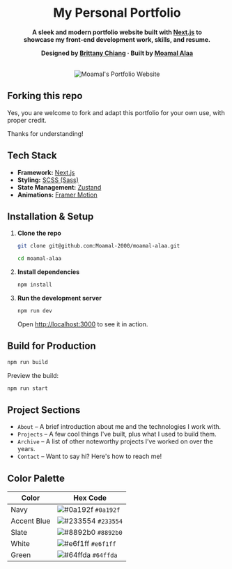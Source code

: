 <h1 align="center">
  My Personal Portfolio
</h1>

<p align="center">
<strong>
  A sleek and modern portfolio website built with <a href="https://nextjs.org" target="_blank">Next.js</a> to <br/> showcase my front-end development work, skills, and resume.
</strong>
</p>

<p align="center">
<strong>
  Designed by <a href="https://www.linkedin.com/in/bchiang7" target="_blank">Brittany Chiang</a> · Built by <a href="https://www.linkedin.com/in/moamal-alaa" target="_blank">Moamal Alaa</a>
</strong>
</p>

<br/>

<div align="center">
  <img alt="Moamal's Portfolio Website" src="https://github.com/user-attachments/assets/ecd3d987-3eb5-4ca8-b00f-0c0670a5bc1f" />
</div>

## Forking this repo

Yes, you are welcome to fork and adapt this portfolio for your own use, with proper credit.

Thanks for understanding!

## Tech Stack

- **Framework:** [Next.js](https://nextjs.org/)
- **Styling:** [SCSS (Sass)](https://sass-lang.com)
- **State Management:** [Zustand](https://zustand-demo.pmnd.rs)
- **Animations:** [Framer Motion](https://motion.dev)

## Installation & Setup

1. **Clone the repo**

   ```bash
   git clone git@github.com:Moamal-2000/moamal-alaa.git

   cd moamal-alaa
   ```

2. **Install dependencies**

   ```bash
   npm install
   ```

3. **Run the development server**

   ```bash
   npm run dev
   ```

   Open [http://localhost:3000](http://localhost:3000) to see it in action.

## Build for Production

```bash
npm run build
```

Preview the build:

```bash
npm run start
```

## Project Sections

- `About` – A brief introduction about me and the technologies I work with.
- `Projects` – A few cool things I've built, plus what I used to build them.
- `Archive` – A list of other noteworthy projects I’ve worked on over the years.
- `Contact` – Want to say hi? Here's how to reach me!

## Color Palette

| Color       | Hex Code                                                         |
| ----------- | ---------------------------------------------------------------- |
| Navy        | ![#0a192f](https://placehold.co/1x1/0a192f/0a192f.png) `#0a192f` |
| Accent Blue | ![#233554](https://placehold.co/1x1/233554/233554.png) `#233554` |
| Slate       | ![#8892b0](https://placehold.co/1x1/8892b0/8892b0.png) `#8892b0` |
| White       | ![#e6f1ff](https://placehold.co/1x1/e6f1ff/e6f1ff.png) `#e6f1ff` |
| Green       | ![#64ffda](https://placehold.co/1x1/64ffda/64ffda.png) `#64ffda` |
